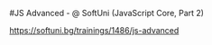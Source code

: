 #JS Advanced -  @ SoftUni 
(JavaScript Core, Part 2)

https://softuni.bg/trainings/1486/js-advanced
